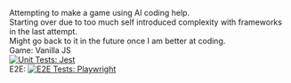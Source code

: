 Attempting to make a game using AI coding help.<br>
Starting over due to too much self introduced complexity with frameworks in the last attempt.<br>
Might go back to it in the future once I am better at coding.<br>
Game: Vanilla JS<br>
[![Unit Tests: Jest](https://github.com/Kuroiel/Doro-clicker/actions/workflows/unit-tests.yml/badge.svg)](https://github.com/Kuroiel/Doro-clicker/actions/workflows/unit-tests.yml) <br>
E2E: [![E2E Tests: Playwright](https://github.com/Kuroiel/Doro-clicker/actions/workflows/playwright.yml/badge.svg)](https://github.com/Kuroiel/Doro-clicker/actions/workflows/playwright.yml)